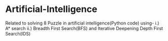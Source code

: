 # Artificial-Intelligence

Related to solving 8 Puzzle in artificial intelligence(Python code) using-
i.)  A* search
ii.)  Breadth First Search(BFS) and Iterative Deepening Depth First Search(IDS)


